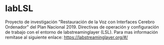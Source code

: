 # labLSL
Proyecto de investigación "Restauración de la Voz con Interfaces Cerebro Ordenador" del Plan Nacional 2019. Directivas de operación y configuración de trabajo con el entorno de labstreaminglayer (LSL). Para mas información remítase al siguiente enlace: https://labstreaminglayer.org/#/
